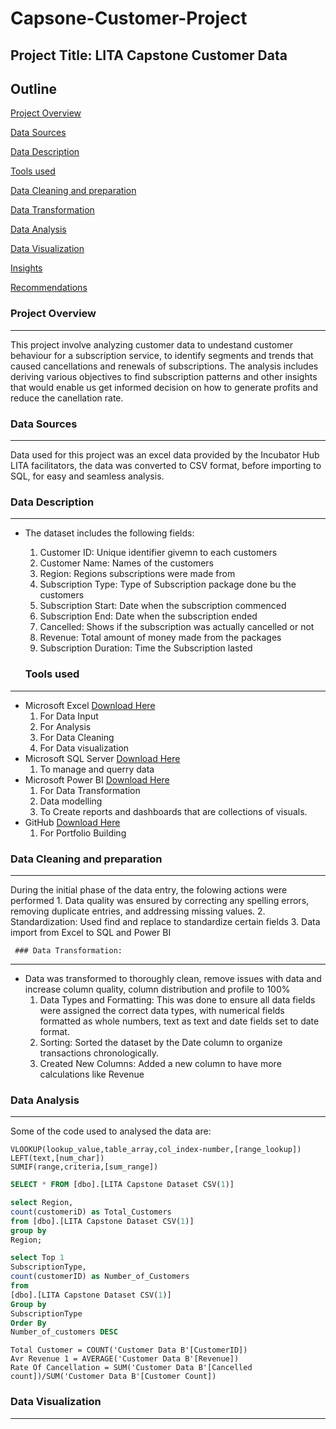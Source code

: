 # Capsone-Customer-Project

## Project Title: LITA Capstone Customer Data

## Outline
[Project Overview](#project-overview)

[Data Sources](#data-sources)

[Data Description](#data-description)

[Tools used](#tools-used)

[Data Cleaning and preparation](#data-cleaning-and-preparation) 

[Data Transformation](#data-transformation)

[Data Analysis](#data-analysis)

[Data Visualization](#data-visualization)

[Insights](#insights)

[Recommendations](#recommendations)

### Project Overview
---
This project involve analyzing customer data to undestand customer behaviour for a subscription service, to identify segments and trends that caused cancellations and renewals of subscriptions. The analysis includes deriving various objectives to find subscription patterns and other insights that would enable us get informed decision on how to generate profits and reduce the canellation rate.

### Data Sources
---
Data used for this project was an excel data provided by the Incubator Hub LITA facilitators, the data was converted to CSV format, before importing to SQL, for easy and seamless analysis.

### Data Description
---
- The dataset includes the following fields:
    1. Customer ID: Unique identifier givemn to each customers
    2. Customer Name: Names of the customers
    3. Region: Regions subscriptions were made from
    4. Subscription Type: Type of Subscription package done bu the customers
    5. Subscription Start: Date when the subscription commenced
    6. Subscription End: Date when the subscription ended
    7. Cancelled: Shows if the subscription was actually cancelled or not
    8. Revenue: Total amount of money made from the packages
    9. Subscription Duration: Time the Subscription lasted
 
  ### Tools used
---
-  Microsoft Excel [Download Here](https://www.microsoftexcel.com)
     1. For Data Input
     2. For Analysis
     3. For Data Cleaning
     4. For Data visualization
-  Microsoft SQL Server [Download Here](https://www.microsoft.com/en-us/sql-server/sql-server-downloads)
     1. To manage and querry data 
-  Microsoft Power BI [Download Here](https://www.microsoftpowerbi.com)
     1. For Data Transformation
     2. Data modelling
     3. To Create reports and dashboards that are collections of visuals.
-  GitHub [Download Here](https://www.github.com)
     1. For Portfolio Building

### Data Cleaning and preparation
---
During the initial phase of the data entry, the folowing actions were performed
     1.  Data quality was ensured by correcting any spelling errors, removing duplicate entries, and addressing 
         missing values.
     2.  Standardization: Used find and replace to standardize certain fields
     3.  Data import from Excel to SQL and Power BI

     ### Data Transformation:
 ---
 - Data was transformed to thoroughly clean, remove issues with data and increase column quality, column distribution and profile to 100%
      1. Data Types and Formatting: This was done to ensure all data fields were assigned the correct data types, with numerical fields formatted as whole numbers, 
         text as text and date fields set to date format. 
      3. Sorting: Sorted the dataset by the Date column to organize transactions chronologically.
      4. Created New Columns: Added a new column to have more calculations like Revenue

### Data Analysis
---
Some of the code used to analysed the data are:
```Excel
VLOOKUP(lookup_value,table_array,col_index-number,[range_lookup])
LEFT(text,[num_char])
SUMIF(range,criteria,[sum_range])
```
```SQL
SELECT * FROM [dbo].[LITA Capstone Dataset CSV(1)]

select Region,
count(customeriD) as Total_Customers
from [dbo].[LITA Capstone Dataset CSV(1)]
group by
Region;

select Top 1
SubscriptionType,
count(customerID) as Number_of_Customers
from 
[dbo].[LITA Capstone Dataset CSV(1)]
Group by
SubscriptionType
Order By
Number_of_customers DESC
```
```Power Bi
Total Customer = COUNT('Customer Data B'[CustomerID])
Avr Revenue 1 = AVERAGE('Customer Data B'[Revenue])
Rate Of Cancellation = SUM('Customer Data B'[Cancelled count])/SUM('Customer Data B'[Customer Count])
```

### Data Visualization
---
